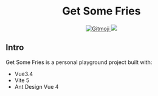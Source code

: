 <h1 align="center">Get Some Fries</h1>

<p align="center">
    <a href="https://gitmoji.dev">
        <img src="https://img.shields.io/badge/gitmoji-_😜_😍-FFDD67" alt="Gitmoji">
    </a>
    <a>
        <img src="https://img.shields.io/github/actions/workflow/status/JK117/test-vite-vue/main.yml">
    </a>
</p>

## Intro
Get Some Fries is a personal playground project built with: 
- Vue3.4
- Vite 5
- Ant Design Vue 4
